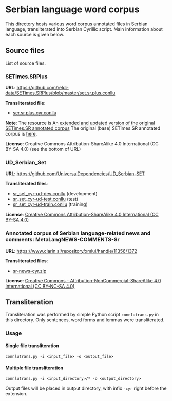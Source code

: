 # **Serbian language word corpus**

This directory hosts various word corpus annotated files in Serbian language, transliterated into Serbian Cyrillic script. Main information about each source is given below. 

## **Source files**

List of source files.

### **SETimes.SRPlus**

**URL**: https://github.com/reldi-data/SETimes.SRPlus/blob/master/set.sr.plus.conllu

**Transliterated file**:

- [ser.sr.plus.cyr.conllu](https://github.com/strn/spacy-sr/blob/main/ser.sr.plus.cyr.conllu)

**Note**: The resource is [An extended and updated version of the original SETimes.SR annotated corpus](https://github.com/reldi-data/SETimes.SRPlus/blob/master/README.md) The original (base) SETimes.SR annotated corpus is [here](https://vukbatanovic.github.io/SETimes.SR).

**License**: Creative Commons Attribution-ShareAlike 4.0 International (CC BY-SA 4.0) (see the bottom of URL)

### **UD_Serbian_Set**

**URL**: https://github.com/UniversalDependencies/UD_Serbian-SET

**Transliterated files**:

- [sr_set_cyr-ud-dev.conllu](https://github.com/strn/spacy-sr/blob/main/sr_set_cyr-ud-dev.conllu) (development)
- [sr_set_cyr-ud-test.conllu](https://github.com/strn/spacy-sr/blob/main/sr_set_cyr-ud-test.conllu) (test)
- [sr_set_cyr-ud-train.conllu](https://github.com/strn/spacy-sr/blob/main/sr_set_cyr-ud-train.conllu) (training)
  
**License**: [Creative Commons Attribution-ShareAlike 4.0 International (CC BY-SA 4.0)](https://github.com/UniversalDependencies/UD_Serbian-SET/blob/master/LICENSE.txt)

### **Annotated corpus of Serbian language-related news and comments: MetaLangNEWS-COMMENTS-Sr**

**URL**: https://www.clarin.si/repository/xmlui/handle/11356/1372

**Transliterated files**:

- [sr-news-cyr.zip](https://github.com/strn/spacy-sr/blob/main/sr-news-cyr.zip)

**License**: [Creative Commons - Attribution-NonCommercial-ShareAlike 4.0 International (CC BY-NC-SA 4.0)](https://creativecommons.org/licenses/by-nc-sa/4.0/)

## **Transliteration**

Transliteration was performed by simple Python script `connlutrans.py` in this directory. Only sentences, word forms and lemmas were transliterated.

### **Usage**

#### Single file transliteration

`connlutrans.py -i <input_file> -o <output_file>`

#### Multiple file transliteration

`connlutrans.py -i <input_directory>/* -o <output_directory>`

Output files will be placed in output directory, with infix `-cyr` right before the extension.
